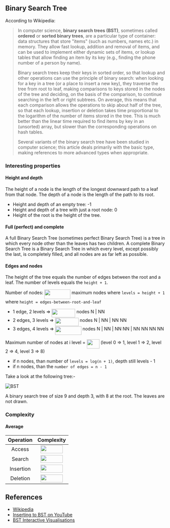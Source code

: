 ## Binary Search Tree

According to Wikipedia:

> In computer science, **binary search trees (BST)**, sometimes called **ordered** or **sorted binary trees**, are a particular type of container: data structures that store "items" (such as numbers, names etc.) in memory. They allow fast lookup, addition and removal of items, and can be used to implement either dynamic sets of items, or lookup tables that allow finding an item by its key (e.g., finding the phone number of a person by name).
>
> Binary search trees keep their keys in sorted order, so that lookup and other operations can use the principle of binary search: when looking for a key in a tree (or a place to insert a new key), they traverse the tree from root to leaf, making comparisons to keys stored in the nodes of the tree and deciding, on the basis of the comparison, to continue searching in the left or right subtrees. On average, this means that each comparison allows the operations to skip about half of the tree, so that each lookup, insertion or deletion takes time proportional to the logarithm of the number of items stored in the tree. This is much better than the linear time required to find items by key in an (unsorted) array, but slower than the corresponding operations on hash tables.
>
> Several variants of the binary search tree have been studied in computer science; this article deals primarily with the basic type, making references to more advanced types when appropriate.

### Interesting properties
#### Height and depth
The height of a node is the length of the longest downward path to a leaf from that node. The depth of a node is the length of the path to its root.

-   Height and depth of an empty tree: -1
-   Height and depth of a tree with just a root node: 0
-   Height of the root is the height of the tree.

#### Full (perfect) and complete
A full Binary Search Tree (sometimes perfect Binary Search Tree) is a tree in which every node other than the leaves has two children. A complete Binary Search Tree is a Binary Search Tree in which every level, except possibly the last, is completely filled, and all nodes are as far left as possible.

#### Edges and nodes
The height of the tree equals the number of edges between the root and a leaf. The number of levels equals the `height + 1`.

Number of nodes: <img src="/assets/2-raised-to-levels-minus-1.svg?invert_in_darkmode&sanitize=true" align=middle width=81.73950344999999pt height=29.190975000000005pt/> maximum nodes where `levels = height + 1` where `height = edges-between-root-and-leaf`

-   1 edge, 2 levels => <img src="/assets/2-squared-minus-one.svg?invert_in_darkmode&sanitize=true" align=middle width=74.04091034999999pt height=26.76175259999998pt/> nodes N | NN
-   2 edges, 3 levels => <img src="/assets/2-cubed-minus-one.svg?invert_in_darkmode&sanitize=true" align=middle width=74.04091034999999pt height=26.76175259999998pt/> nodes N | NN | NN NN
-   3 edges, 4 levels => <img src="/assets/2-raised-to-4-minus-1.svg?invert_in_darkmode&sanitize=true" align=middle width=82.26011969999999pt height=26.76175259999998pt/> nodes N | NN | NN NN | NN NN NN NN

Maximum number of nodes at i level = <img src="/assets/2-raised-to-i.svg?invert_in_darkmode&sanitize=true" align=middle width=39.97070879999999pt height=29.190975000000005pt/> (level 0 => 1, level 1 => 2, level 2 => 4, level 3 => 8)

-   if n nodes, than number of `levels = log(n + 1)`, depth still levels - 1
-   if n nodes, than the `number of edges = n - 1`

Take a look at the following tree:-

![BST](https://upload.wikimedia.org/wikipedia/commons/thumb/d/da/Binary_search_tree.svg/400px-Binary_search_tree.svg.png)

A binary search tree of size 9 and depth 3, with 8 at the root. The leaves are not drawn.

### Complexity

#### Average

| Operation | Complexity  |
| :-------: | :---------: |
| Access    | <img src="/assets/logarithmic-time.svg?invert_in_darkmode&sanitize=true" align=middle width=70.05992069999998pt height=24.65753399999998pt/> |
| Search    | <img src="/assets/logarithmic-time.svg?invert_in_darkmode&sanitize=true" align=middle width=70.05992069999998pt height=24.65753399999998pt/> |
| Insertion | <img src="/assets/logarithmic-time.svg?invert_in_darkmode&sanitize=true" align=middle width=70.05992069999998pt height=24.65753399999998pt/> |
| Deletion  | <img src="/assets/logarithmic-time.svg?invert_in_darkmode&sanitize=true" align=middle width=70.05992069999998pt height=24.65753399999998pt/> |

## References

-   [Wikipedia](https://en.wikipedia.org/wiki/Binary_search_tree)
-   [Inserting to BST on YouTube](https://www.youtube.com/watch?v=wcIRPqTR3Kc&list=PLLXdhg_r2hKA7DPDsunoDZ-Z769jWn4R8&index=9&t=0s)
-   [BST Interactive Visualisations](https://www.cs.usfca.edu/~galles/visualization/BST.html)
